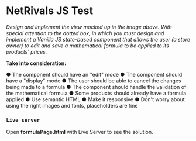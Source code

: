 # NetRivals JS Test

*Design and implement the view mocked up in the image above. With special attention to the dotted box, in which you must design and implement a Vanilla JS state-based component that allows the user (a store owner) to edit and save a mathematical formula to be applied to its products' prices.*

**Take into consideration:**

● The component should have an "edit" mode
● The component should have a "display" mode
● The user should be able to cancel the changes being made to a formula
● The component should handle the validation of the mathematical formula
● Some products should already have a formula applied
● Use semantic HTML
● Make it responsive
● Don't worry about using the right images and fonts, placeholders are fine

### `Live server`

Open **formulaPage.html** with Live Server to see the solution.
